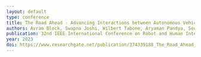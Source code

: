 ```yaml
---
layout: default
type: conference
title: The Road Ahead - Advancing Interactions between Autonomous Vehicles, Pedestrians, and Other Road Users
authors: Avram Block, Swapna Joshi, Wilbert Tabone, Aryaman Pandya, Seonghee Lee, Vaidehi Patil, Nicholas Britten, Paul Schmitt
publication: 32nd IEEE International Conference on Robot and Human Interactive Communication (RO-MAN), Busan, South Korea
year: 2023
doi: https://www.researchgate.net/publication/374339188_The_Road_Ahead_Advancing_Interactions_between_Autonomous_Vehicles_Pedestrians_and_Other_Road_Users
---
```

